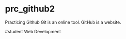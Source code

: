 # prc_github2
Practicing Github
Git is an online tool.
GitHub is a website.

#student 
Web Development